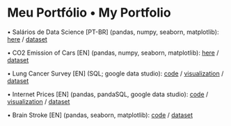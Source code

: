 # Meu Portfólio • My Portfolio

• Salários de Data Science [PT-BR] (pandas, numpy, seaborn, matplotlib): [here](https://github.com/camiladaltro/portfolio/blob/main/salarios_data_science.ipynb) / [dataset](https://www.kaggle.com/datasets/ruchi798/data-science-job-salaries)

• CO2 Emission of Cars [EN] (pandas, numpy, seaborn, matplotlib): [here](https://github.com/camiladaltro/portfolio/blob/main/CO2_emission_of_cars.ipynb) / [dataset](https://www.kaggle.com/datasets/midhundasl/co2-emission-of-cars-dataset)

• Lung Cancer Survey [EN] (SQL; google data studio): [code](https://github.com/camiladaltro/portfolio/tree/main/lung_cancer_survey) / [visualization](https://datastudio.google.com/reporting/c2fb3216-8506-4e0b-a0ea-89a6ad837815/page/zC4yC) / [dataset](https://www.kaggle.com/datasets/jillanisofttech/lung-cancer-detection)


• Internet Prices [EN] (pandas, pandaSQL, google data studio): [code](https://github.com/camiladaltro/portfolio/blob/main/internet_prices_all_csv.ipynb) / [visualization](https://datastudio.google.com/reporting/ecab9e44-3cb8-436c-b7fc-5b96fb1b7ba6/page/kpAzC) / [dataset](https://www.kaggle.com/datasets/ramjasmaurya/1-gb-internet-price)

• Brain Stroke [EN] (pandas, seaborn, matplotlib): [code](https://github.com/camiladaltro/portfolio/blob/main/brain_stroke_eda.ipynb) / [dataset](https://www.kaggle.com/datasets/jillanisofttech/brain-stroke-dataset)

